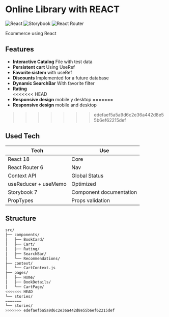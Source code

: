 
# Online Library with REACT

![React](https://img.shields.io/badge/React-18.2.0-blue.svg)
![Storybook](https://img.shields.io/badge/Storybook-7.0.0-FF4785.svg)
![React Router](https://img.shields.io/badge/React_Router-6.14.2-CA4245.svg)

Ecommerce using React 

## Features
- **Interactive Catalog** File with test data 
- **Persistent cart** Using UseRef 
- **Favorite sistem** with useRef
- **Discounts** Implemented for a future database
- **Dynamic SearchBar** With favorite filter 
- **Rating**  
<<<<<<< HEAD
- **Responsive design** mobile y desktop
=======
- **Responsive design** mobile and desktop
>>>>>>> edefaef5a5a9d6c2e36a442d8e55b6ef62215def

## Used Tech

| Tech | Use |
|------------|-----|
| React 18 | Core |
| React Router 6 | Nav |
| Context API | Global Status |
| useReducer + useMemo | Optimized |
| Storybook 7 | Component documentation |
| PropTypes | Props validation |

##  Structure

```bash
src/
├── components/
│   ├── BookCard/        
│   ├── Cart/              
│   ├── Rating/         
│   ├── SearchBar/        
│   └── Recommendations/   
├── context/
│   └── CartContext.js    
├── pages/
│   ├── Home/              
│   ├── BookDetails/      
│   └── CartPage/          
<<<<<<< HEAD
└── stories/              
=======
└── stories/              
>>>>>>> edefaef5a5a9d6c2e36a442d8e55b6ef62215def
